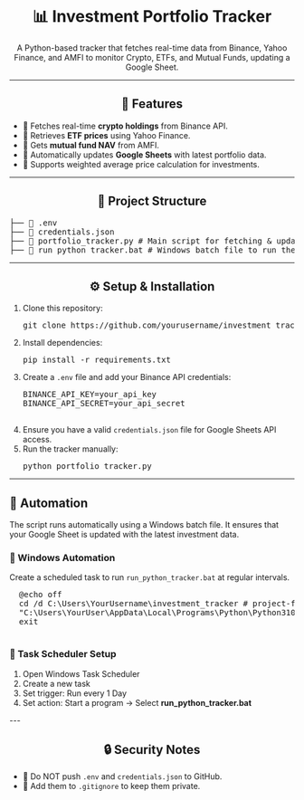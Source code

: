 <div align="center">
  <h1>📊 Investment Portfolio Tracker</h1>
  <p>A Python-based tracker that fetches real-time data from Binance, Yahoo Finance, and AMFI to monitor Crypto, ETFs, and Mutual Funds, updating a Google Sheet.</p>
</div>

---

<div align="center">
  <h2>🚀 Features</h2>
</div>
<ul>
  <li>🔹 Fetches real-time <strong>crypto holdings</strong> from Binance API.</li>
  <li>🔹 Retrieves <strong>ETF prices</strong> using Yahoo Finance.</li>
  <li>🔹 Gets <strong>mutual fund NAV</strong> from AMFI.</li>
  <li>🔹 Automatically updates <strong>Google Sheets</strong> with latest portfolio data.</li>
  <li>🔹 Supports weighted average price calculation for investments.</li>
</ul>

---

<div align="center">
  <h2>📂 Project Structure</h2>
</div>
<pre>
├── 📄 .env  
├── 📄 credentials.json  
├── 📄 portfolio_tracker.py # Main script for fetching & updating data
├── 📄 run_python_tracker.bat # Windows batch file to run the script
</pre>

---

<div align="center">
  <h2>⚙️ Setup & Installation</h2>
</div>
<ol>
  <li>Clone this repository:
    <pre>git clone https://github.com/yourusername/investment_tracker.git</pre>
  </li>
  <li>Install dependencies:
    <pre>pip install -r requirements.txt</pre>
  </li>
  <li>Create a <code>.env</code> file and add your Binance API credentials:</li>
  <pre>
BINANCE_API_KEY=your_api_key
BINANCE_API_SECRET=your_api_secret
  </pre>
  <li>Ensure you have a valid <code>credentials.json</code> file for Google Sheets API access.</li>
  <li>Run the tracker manually:
    <pre>python portfolio_tracker.py</pre>
  </li>
</ol>

---

<div>
  <h2>🤖 Automation</h2>
  <p>The script runs automatically using a Windows batch file. It ensures that your Google Sheet is updated with the latest investment data.</p>
  <h3>🔹 Windows Automation</h3>
  <p>Create a scheduled task to run <code>run_python_tracker.bat</code> at regular intervals.</p>
  <pre>
  @echo off
  cd /d C:\Users\YourUsername\investment_tracker # project-folder
  "C:\Users\YourUser\AppData\Local\Programs\Python\Python310\python.exe" portfolio_tracker.py
  exit
  </pre>
  <h3>🔹 Task Scheduler Setup</h3>
  <ol>
    <li>Open Windows Task Scheduler</li>
    <li>Create a new task</li>
    <li>Set trigger: Run every 1 Day</li>
    <li>Set action: Start a program → Select <b>run_python_tracker.bat</b></li>
  </ol>
</div>
---

<div align="center">
  <h2>🔒 Security Notes</h2>
</div>
<ul>
  <li>🚨 Do NOT push <code>.env</code> and <code>credentials.json</code> to GitHub.</li>
  <li>🚨 Add them to <code>.gitignore</code> to keep them private.</li>
</ul>
